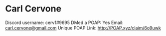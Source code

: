 # Carl Cervone

Discord username: cerv1#9695
DMed a POAP: Yes
Email: carl.cervone@gmail.com
Unique POAP Link: http://POAP.xyz/claim/6o9uwk